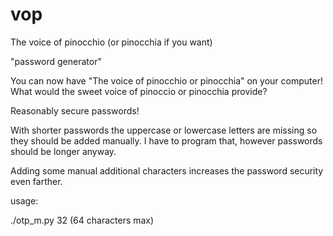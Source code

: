 # vop

The voice of pinocchio (or pinocchia if you want)

"password generator"

You can now have "The voice of pinocchio or pinocchia" on your computer!
What would the sweet voice of pinoccio or pinocchia provide?

Reasonably secure passwords!

With shorter passwords the uppercase or lowercase letters are missing so they should be added manually.
I have to program that, however passwords should be longer anyway.

Adding some manual additional characters increases the password security even farther.

usage:

./otp_m.py 32 (64 characters max) 
